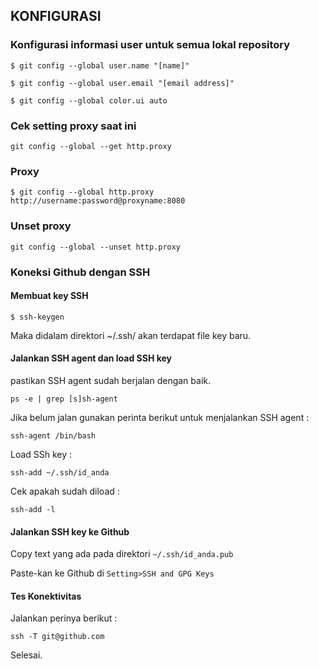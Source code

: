 ## KONFIGURASI

### Konfigurasi informasi user untuk semua lokal repository
    $ git config --global user.name "[name]"
    
    $ git config --global user.email "[email address]"

    $ git config --global color.ui auto

### Cek setting proxy saat ini

    git config --global --get http.proxy

### Proxy

    $ git config --global http.proxy http://username:password@proxyname:8080

### Unset proxy

    git config --global --unset http.proxy
    
    
### Koneksi Github dengan SSH

#### Membuat key SSH

```
$ ssh-keygen
```

Maka didalam direktori ~/.ssh/ akan terdapat file key baru.

#### Jalankan SSH agent dan load SSH key

pastikan SSH agent sudah berjalan dengan baik.

```
ps -e | grep [s]sh-agent
```

Jika belum jalan gunakan perinta berikut untuk menjalankan SSH agent :

```
ssh-agent /bin/bash
```

Load SSh key :
```
ssh-add ~/.ssh/id_anda
```

Cek apakah sudah diload :

```
ssh-add -l
```

#### Jalankan SSH key ke Github

Copy text yang ada pada direktori `~/.ssh/id_anda.pub`

Paste-kan ke Github di `Setting>SSH and GPG Keys`

#### Tes Konektivitas

Jalankan perinya berikut :

```
ssh -T git@github.com
```

Selesai.

